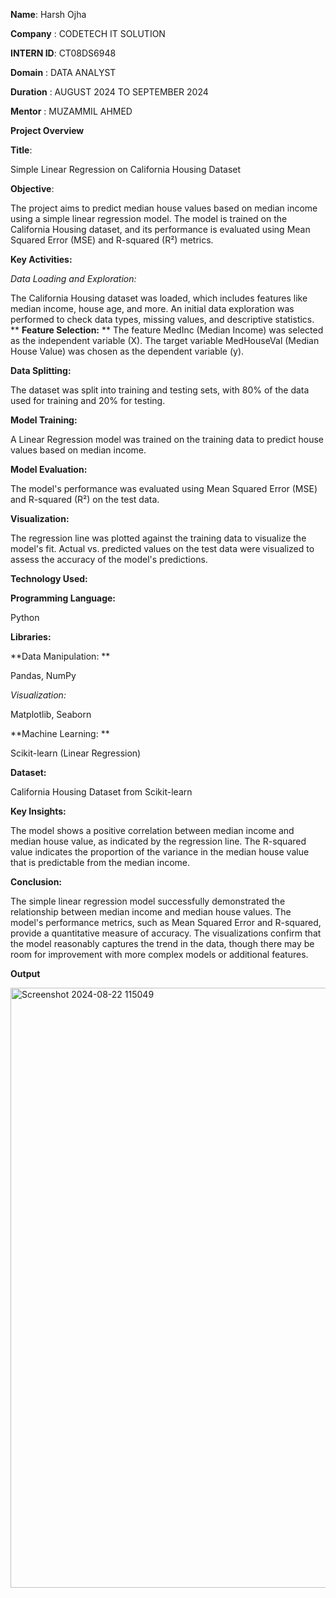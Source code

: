 **Name**: Harsh Ojha

**Company** : CODETECH IT SOLUTION

**INTERN ID**: CT08DS6948

**Domain** : DATA ANALYST

**Duration** : AUGUST 2024 TO SEPTEMBER 2024

**Mentor**  : MUZAMMIL AHMED

**Project Overview**

**Title**: 

Simple Linear Regression on California Housing Dataset

**Objective**:

The project aims to predict median house values based on median income using a simple linear regression model. The model is trained on the California Housing dataset, and its performance is evaluated using Mean Squared Error (MSE) and R-squared (R²) metrics.

**Key Activities:**

*Data Loading and Exploration:*

The California Housing dataset was loaded, which includes features like median income, house age, and more.
An initial data exploration was performed to check data types, missing values, and descriptive statistics.
**
**Feature Selection:**
**
The feature MedInc (Median Income) was selected as the independent variable (X).
The target variable MedHouseVal (Median House Value) was chosen as the dependent variable (y).

**Data Splitting:**

The dataset was split into training and testing sets, with 80% of the data used for training and 20% for testing.

**Model Training:**

A Linear Regression model was trained on the training data to predict house values based on median income.

**Model Evaluation:**

The model's performance was evaluated using Mean Squared Error (MSE) and R-squared (R²) on the test data.

**Visualization:**

The regression line was plotted against the training data to visualize the model's fit.
Actual vs. predicted values on the test data were visualized to assess the accuracy of the model's predictions.

**Technology Used:**

**Programming Language:**

Python

**Libraries:**


**Data Manipulation: **

Pandas, NumPy

*Visualization:*

Matplotlib, Seaborn

**Machine Learning: **

Scikit-learn (Linear Regression)

**Dataset:**

California Housing Dataset from Scikit-learn

**Key Insights:**

The model shows a positive correlation between median income and median house value, as indicated by the regression line.
The R-squared value indicates the proportion of the variance in the median house value that is predictable from the median income.

**Conclusion:**

The simple linear regression model successfully demonstrated the relationship between median income and median house values. The model's performance metrics, such as Mean Squared Error and R-squared, provide a quantitative measure of accuracy. The visualizations confirm that the model reasonably captures the trend in the data, though there may be room for improvement with more complex models or additional features.

**Output**

<img width="960" alt="Screenshot 2024-08-22 115049" src="https://github.com/user-attachments/assets/b4023615-efa7-4fce-8c14-20d52f27e4eb">
